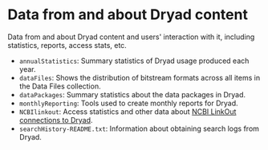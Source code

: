Data from and about Dryad content
=================================

Data from and about Dryad content and users' interaction with it, including
statistics, reports, access stats, etc.

- `annualStatistics`: Summary statistics of Dryad usage produced each year.
- `dataFiles`: Shows the distribution of bitstream formats across all items in the Data Files collection.
- `dataPackages`: Summary statistics about the data packages in Dryad. 
- `monthlyReporting`: Tools used to create monthly reports for Dryad.
- `NCBIlinkout`: Access statistics and other data about [NCBI LinkOut
  connections to Dryad](http://wiki.datadryad.org/NCBI_LinkOut). 
- `searchHistory-README.txt`: Information about obtaining search logs from Dryad.
